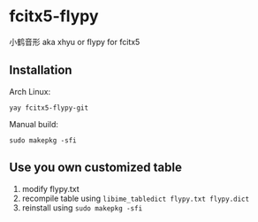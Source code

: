 # fcitx5-flypy
小鹤音形 aka xhyu or flypy for fcitx5

## Installation
Arch Linux:

`yay fcitx5-flypy-git`

Manual build:

`sudo makepkg -sfi`

## Use you own customized table
1. modify flypy.txt
2. recompile table using `libime_tabledict flypy.txt flypy.dict`
3. reinstall using `sudo makepkg -sfi`
